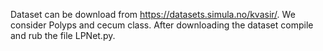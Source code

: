 Dataset can be download from https://datasets.simula.no/kvasir/.
We consider Polyps and cecum class.
After downloading the dataset compile and rub the file LPNet.py.
